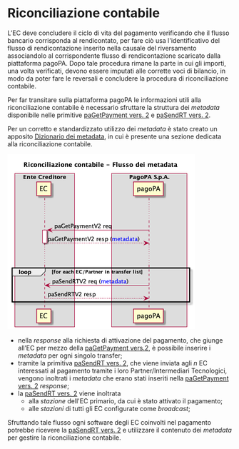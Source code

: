 # Riconciliazione contabile

L’EC deve concludere il ciclo di vita del pagamento verificando che il flusso bancario corrisponda al rendicontato, per fare ciò usa l'identificativo del flusso di rendicontazione inserito nella causale del riversamento associandolo al corrispondente flusso di rendicontazione scaricato dalla piattaforma pagoPA. Dopo tale procedura rimane la parte in cui gli importi, una volta verificati, devono essere imputati alle corrette voci di bilancio, in modo da poter fare le reversali e concludere la procedura di riconciliazione contabile.

Per far transitare sulla piattaforma pagoPA le informazioni utili alla riconciliazione contabile è necessario sfruttare la struttura dei _metadata_ disponibile nelle primitive [paGetPayment vers. 2](../appendici/primitive.md#pagetpayment) e [paSendRT vers. 2](../appendici/primitive.md#pasendrt).

Per un corretto e standardizzato utilizzo dei _metadata_ è stato creato un apposito [Dizionario dei metadata](https://app.gitbook.com/o/KXYtsf32WSKm6ga638R3/s/u6YdY319vyFX9MIvnKBa/ "mention"), in cui è presente una sezione dedicata alla riconciliazione contabile.

![](../.gitbook/assets/flussoMetadataEC.png)

* nella _response_ alla richiesta di attivazione del pagamento, che giunge all’EC per mezzo della [paGetPayment vers.2](../appendici/primitive.md#pagetpayment), è possibile inserire i _metadata_ per ogni singolo transfer;
* tramite la primitiva [paSendRT vers. 2](../appendici/primitive.md#pasendrt), che viene inviata agli _n_ EC interessati al pagamento tramite i loro Partner/Intermediari Tecnologici, vengono inoltrati i _metadata_ che erano stati inseriti nella [paGetPayment vers. 2](../appendici/primitive.md#pagetpayment) _response_;
* la [paSendRT vers. 2](../appendici/primitive.md#pasendrt) viene inoltrata &#x20;
  * alla _stazione_ dell'EC primario, da cui è stato attivato il pagamento;
  * alle _stazioni_ di tutti gli EC configurate come _broadcast_;

Sfruttando tale flusso ogni software degli EC coinvolti nel pagamento potrebbe ricevere la [paSendRT vers. 2](../appendici/primitive.md#pasendrt) e utilizzare il contenuto dei _metadata_ per gestire la riconciliazione contabile.
